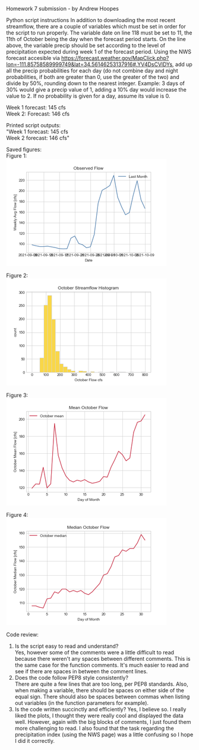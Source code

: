 Homework 7 submission - by Andrew Hoopes

Python script instructions
In addition to downloading the most recent streamflow, there are a couple of variables which must be set in order for the script to run properly.  The variable date on line 118 must be set to 11, the 11th of October being the day when the forecast period starts.  On the line above, the variable precip should be set according to the level of precipitation expected during week 1 of the forecast period.  Using the NWS forecast accesible via https://forecast.weather.gov/MapClick.php?lon=-111.85758589999749&lat=34.56146253137916#.YV4DsCVlDYs, add up all the precip probabilities for each day (do not combine day and night probabilities, if both are greater than 0, use the greater of the two) and divide by 50%, rounding down to the nearest integer.  Example: 3 days of 30% would give a precip value of 1, adding a 10% day would increase the value to 2.  If no probability is given for a day, assume its value is 0.

Week 1 forecast: 145 cfs\
Week 2: Forecast: 146 cfs

Printed script outputs:\
"Week 1 forecast: 145 cfs \
Week 2 forecast: 146 cfs"

Saved figures:\
Figure 1:\
![](assets/Hoopes_HW7-82a2de65.png)

Figure 2:\
![](assets/Hoopes_HW7-760684ac.png)

Figure 3:\
![](assets/Hoopes_HW7-df5cf032.png)

Figure 4:\
![](assets/Hoopes_HW7-46324a5a.png)

Code review:
1. Is the script easy to read and understand?\
Yes, however some of the comments were a little difficult to read because there weren't any spaces between different comments. This is the same case for the function comments. It's much easier to read and see if there are spaces in between the comment lines.
2. Does the code follow PEP8 style consistently?\
There are quite a few lines that are too long, per PEP8 standards. Also, when making a variable, there should be spaces on either side of the equal sign. There should also be spaces between commas when listing out variables (in the function parameters for example).
3. Is the code written succinctly and efficiently?
Yes, I believe so. I really liked the plots, I thought they were really cool and displayed the data well. However, again with the big blocks of comments, I just found them more challenging to read. I also found that the task regarding the precipitation index (using the NWS page) was a little confusing so I hope I did it correctly.
